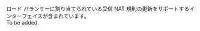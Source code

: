<Namespace Name="Microsoft.Azure.Management.Network.Fluent.LoadBalancerInboundNatRule.Update">
  <Docs>
    <summary>ロード バランサーに割り当てられている受信 NAT 規則の更新をサポートするインターフェイスが含まれています。</summary> 
    <remarks>To be added.</remarks>
  </Docs>
</Namespace>
